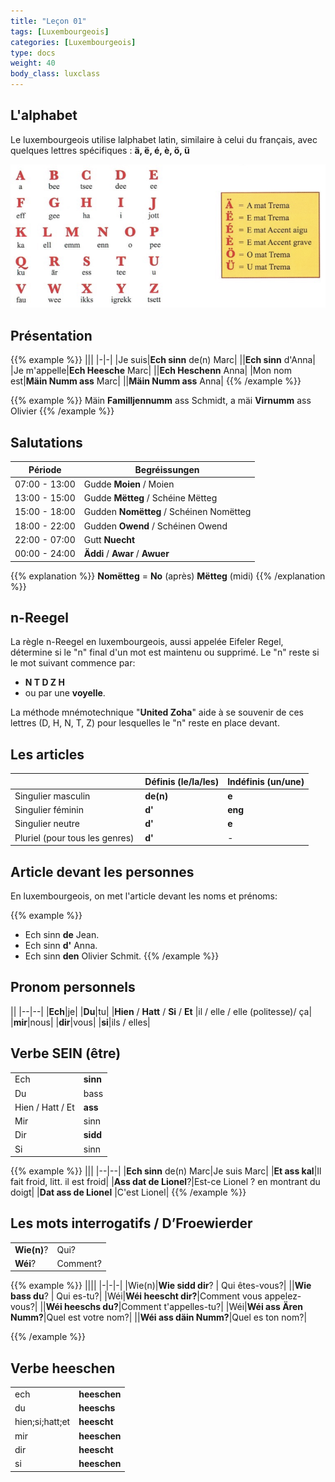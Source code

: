 ```yaml
---
title: "Leçon 01"
tags: [Luxembourgeois]
categories: [Luxembourgeois]
type: docs
weight: 40
body_class: luxclass
---
```



## L'alphabet

Le luxembourgeois utilise lalphabet latin, similaire à celui du français, avec quelques lettres spécifiques : **ä, ë, é, è, ö, ü**

![alt text](./image.png)

## Présentation

{{% example %}}
|||
|-|-|
|Je suis|**Ech sinn** de(n) Marc|
||**Ech sinn** d'Anna|
|Je m'appelle|**Ech Heesche** Marc|
||**Ech Heschenn** Anna|
|Mon nom est|**Mäin Numm ass** Marc|
||**Mäin Numm ass** Anna|
{{% /example %}}


{{% example %}}
Mäin **Familljennumm** ass Schmidt, a mäi **Virnumm** ass Olivier
{{% /example %}}


## Salutations

|Période|Begréissungen|
|--|--|
|07:00 - 13:00|Gudde **Moien** / Moien|
|13:00 - 15:00|Gudde **Mëtteg** / Schéine Mëtteg|
|15:00 - 18:00|Gudden **Nomëtteg** / Schéinen Nomëtteg|
|18:00 - 22:00|Gudden **Owend** / Schéinen Owend|
|22:00 - 07:00|Gutt **Nuecht**|
|00:00 - 24:00 | **Äddi** / **Awar** / **Awuer** |

{{% explanation %}}
**Nomëtteg** = **No** (après) **Mëtteg** (midi)
{{% /explanation %}}

## n-Reegel

La règle n-Reegel en luxembourgeois, aussi appelée Eifeler Regel, détermine si le "n" final d'un mot est maintenu ou supprimé. Le "n" reste si le mot suivant commence par:
- **N T D Z H**
- ou par une **voyelle**. 

La méthode mnémotechnique "**United Zoha**" aide à se souvenir de ces lettres (D, H, N, T, Z) pour lesquelles le "n" reste en place devant.

## Les articles 

||Définis (le/la/les)|Indéfinis (un/une)|
|--|--|--|
|Singulier masculin |**de(n)**|**e**|
|Singulier féminin |**d'** |**eng**|
|Singulier neutre |**d'** |**e**|
|Pluriel (pour tous les genres) |**d'**|-|


## Article devant les personnes 

En luxembourgeois, on met l'article devant les noms et prénoms: 

{{% example %}}
- Ech sinn **de** Jean.
- Ech sinn **d'** Anna.
- Ech sinn **den** Olivier Schmit.
{{% /example %}}

## Pronom personnels

||
|--|--|
|**Ech**|je|
|**Du**|tu|
|**Hien** /  **Hatt** / **Si**  / **Et** |il / elle / elle (politesse)/ ça|
|**mir**|nous|
|**dir**|vous|
|**si**|ils / elles|

## Verbe SEIN (être)

|||
|--|--|
|Ech|**sinn**|
|Du|bass|
|Hien / Hatt / Et|**ass**|
|Mir|sinn|
|Dir|**sidd**|
|Si|sinn|

{{% example %}}
|||
|--|--|
|**Ech sinn** de(n) Marc|Je suis Marc|
|**Et ass kal**|Il fait froid, litt. il est froid|
|**Ass dat de Lionel**?|Est-ce Lionel ? en montrant du doigt|
|**Dat ass de Lionel** |C'est Lionel|
{{% /example %}}

## Les mots interrogatifs / D’Froewierder

|||
|-|-|
|**Wie(n)**? | Qui? |
|**Wéi**? | Comment? |

{{% example %}}
||||
|-|-|-|
|Wie(n)|**Wie sidd dir**? | Qui êtes-vous?|
||**Wie bass du**? | Qui es-tu?|
|Wéi|**Wéi heescht dir?**|Comment vous appelez-vous?|
||**Wéi heeschs du?**|Comment t'appelles-tu?|
|Wéi|**Wéi ass Ären Numm?**|Quel est votre nom?|
||**Wéi ass däin Numm?**|Quel es ton nom?|

{{% /example %}}

## Verbe heeschen

|||
|-|-|
|ech | **heeschen**|
|du | **heeschs**|
|hien;si;hatt;et | **heescht**|
|mir | **heeschen**|
|dir | **heescht**|
|si | **heeschen**|